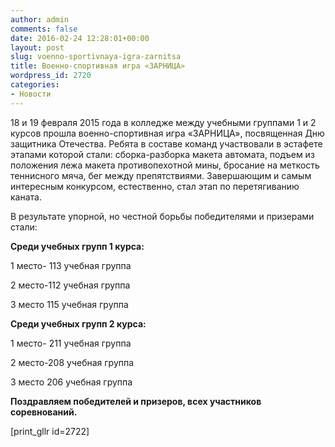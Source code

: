 ```yaml
---
author: admin
comments: false
date: 2016-02-24 12:28:01+00:00
layout: post
slug: voenno-sportivnaya-igra-zarnitsa
title: Военно-спортивная игра «ЗАРНИЦА»
wordpress_id: 2720
categories:
- Новости
---
```


18 и 19 февраля 2015 года в колледже между учебными группами 1 и 2 курсов прошла военно-спортивная игра «ЗАРНИЦА», посвященная Дню защитника Отечества. Ребята в составе команд участвовали в эстафете этапами которой стали: сборка-разборка макета автомата, подъем из положения лежа макета противопехотной мины, бросание на меткость теннисного мяча, бег между препятствиями. Завершающим и самым интересным конкурсом, естественно, стал этап по перетягиванию каната.

В результате упорной, но честной борьбы победителями и призерами стали:

**Среди учебных групп 1 курса:**

1 место- 113 учебная группа

2 место-112 учебная группа

3 место 115 учебная группа

**Среди учебных групп 2 курса:**

1 место- 211 учебная группа

2 место-208 учебная группа

3 место 206 учебная группа

**Поздравляем победителей и призеров, всех участников соревнований.**

[print_gllr id=2722]


